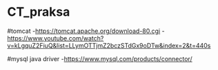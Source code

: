 # CT_praksa

#tomcat
-https://tomcat.apache.org/download-80.cgi
-https://www.youtube.com/watch?v=kLgquZ2FiuQ&list=LLymOTTjmZ2bczSTdGx9oDTw&index=2&t=440s

#mysql java driver
-https://www.mysql.com/products/connector/
